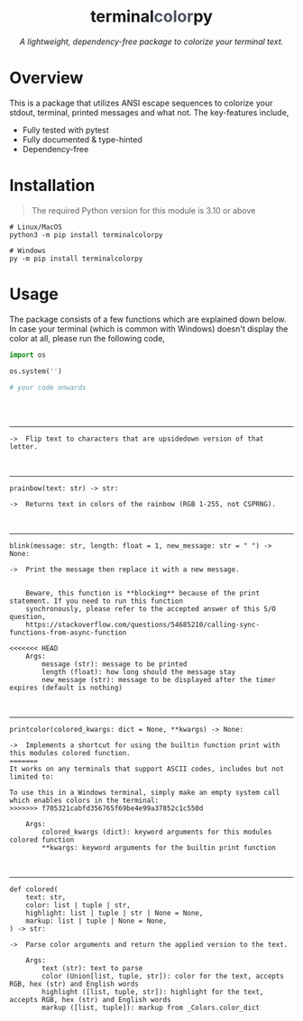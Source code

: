 <h1 align="center">terminal<span style="color:#4c5461">color</span>py</h1>
<p align="center"><i>A lightweight, dependency-free package to colorize your terminal text.</i></p>

# Overview

This is a package that utilizes ANSI escape sequences to colorize your stdout, terminal, printed messages and what not. The key-features include,

- Fully tested with pytest
- Fully documented & type-hinted
- Dependency-free

# Installation

> The required Python version for this module is 3.10 or above

```
# Linux/MacOS
python3 -m pip install terminalcolorpy

# Windows
py -m pip install terminalcolorpy
```

# Usage

The package consists of a few functions which are explained down below. In case your terminal
(which is common with Windows) doesn't display the color at all, please run the following code,

```python
import os

os.system('')

# your code onwards
```
<br><br><hr>

```
->  Flip text to characters that are upsidedown version of that letter.
```
<br><hr>

`prainbow(text: str) -> str:`
```
->  Returns text in colors of the rainbow (RGB 1-255, not CSPRNG).
```
<br><hr>

`blink(message: str, length: float = 1, new_message: str = " ") -> None:`
```
->  Print the message then replace it with a new message.


    Beware, this function is **blocking** because of the print statement. If you need to run this function
    synchronously, please refer to the accepted answer of this S/O question,
    https://stackoverflow.com/questions/54685210/calling-sync-functions-from-async-function

<<<<<<< HEAD
    Args:
        message (str): message to be printed
        length (float): how long should the message stay
        new_message (str): message to be displayed after the timer expires (default is nothing)
```
<br><hr>

`printcolor(colored_kwargs: dict = None, **kwargs) -> None:`
```
->  Implements a shortcut for using the builtin function print with this modules colored function.
=======
It works on any terminals that support ASCII codes, includes but not limited to:

To use this in a Windows terminal, simply make an empty system call which enables colors in the terminal:
>>>>>>> f705321cabfd356765f69be4e99a37852c1c550d

    Args:
        colored_kwargs (dict): keyword arguments for this modules colored function
        **kwargs: keyword arguments for the builtin print function
```
<br><hr>

```
def colored(
    text: str,
    color: list | tuple | str,
    highlight: list | tuple | str | None = None,
    markup: list | tuple | None = None,
) -> str:
```
```
->  Parse color arguments and return the applied version to the text.

    Args:
        text (str): text to parse
        color (Union[list, tuple, str]): color for the text, accepts RGB, hex (str) and English words
        highlight ([list, tuple, str]): highlight for the text, accepts RGB, hex (str) and English words
        markup ([list, tuple]): markup from _Colors.color_dict
```
